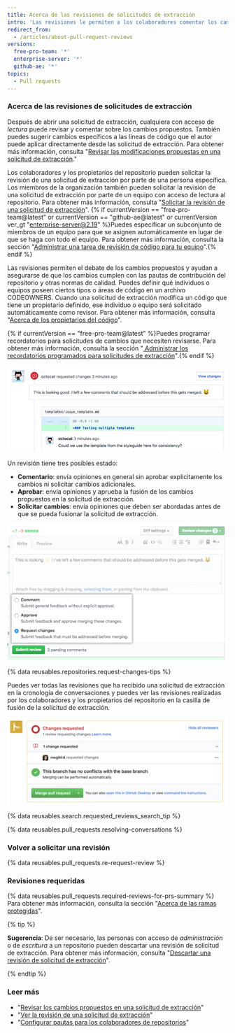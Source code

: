 ```yaml
---
title: Acerca de las revisiones de solicitudes de extracción
intro: 'Las revisiones le permiten a los colaboradores comentar los cambios propuestos en las solicitudes de extracción, aprobar los cambios o solicitar más cambios antes de que se fusione la solicitud de extracción. Los administradores de repositorio pueden solicitar que todas las solicitudes de extracción sean aprobadas antes de ser fusionadas.'
redirect_from:
  - /articles/about-pull-request-reviews
versions:
  free-pro-team: '*'
  enterprise-server: '*'
  github-ae: '*'
topics:
  - Pull requests
---
```


### Acerca de las revisiones de solicitudes de extracción

Después de abrir una solicitud de extracción, cualquiera con acceso de *lectura* puede revisar y comentar sobre los cambios propuestos. También puedes sugerir cambios específicos a las líneas de código que el autor puede aplicar directamente desde las solicitud de extracción. Para obtener más información, consulta "[Revisar las modificaciones propuestas en una solicitud de extracción](/articles/reviewing-proposed-changes-in-a-pull-request)."

Los colaboradores y los propietarios del repositorio pueden solicitar la revisión de una solicitud de extracción por parte de una persona específica. Los miembros de la organización también pueden solicitar la revisión de una solicitud de extracción por parte de un equipo con acceso de lectura al repositorio. Para obtener más información, consulta "[Solicitar la revisión de una solicitud de extracción](/articles/requesting-a-pull-request-review/)". {% if currentVersion == "free-pro-team@latest" or currentVersion == "github-ae@latest" or currentVersion ver_gt "enterprise-server@2.19" %}Puedes especificar un subconjunto de miembros de un equipo para que se asignen automáticamente en lugar de que se haga con todo el equipo. Para obtener más información, consulta la sección "[Administrar una tarea de revisión de código para tu equipo](/organizations/organizing-members-into-teams/managing-code-review-assignment-for-your-team)".{% endif %}

Las revisiones permiten el debate de los cambios propuestos y ayudan a asegurarse de que los cambios cumplen con las pautas de contribución del repositorio y otras normas de calidad. Puedes definir qué individuos o equipos poseen ciertos tipos o áreas de código en un archivo CODEOWNERS. Cuando una solicitud de extracción modifica un código que tiene un propietario definido, ese individuo o equipo será solicitado automáticamente como revisor. Para obtener más información, consulta "[Acerca de los propietarios del código](/articles/about-code-owners/)".

{% if currentVersion == "free-pro-team@latest" %}Puedes programar recordatorios para solicitudes de cambios que necesiten revisarse. Para obtener más información, consulta la sección "[ Administrar los recordatorios programados para solicitudes de extracción](/github/setting-up-and-managing-organizations-and-teams/managing-scheduled-reminders-for-pull-requests)".{% endif %}

![Encabezado de revisión solicitando cambios con comentarios en la línea](/assets/images/help/pull_requests/review-header-with-line-comment.png)

Un revisión tiene tres posibles estado:
- **Comentario**: envía opiniones en general sin aprobar explicitamente los cambios ni solicitar cambios adicionales.
- **Aprobar**: envía opiniones y aprueba la fusión de los cambios propuestos en la solicitud de extracción.
- **Solicitar cambios**: envía opiniones que deben ser abordadas antes de que se pueda fusionar la solicitud de extracción.

![Imagen de los estados de revisión](/assets/images/help/pull_requests/pull-request-review-statuses.png)

{% data reusables.repositories.request-changes-tips %}

Puedes ver todas las revisiones que ha recibido una solicitud de extracción en la cronología de conversaciones y puedes ver las revisiones realizadas por los colaboradores y los propietarios del repositorio en la casilla de fusión de la solicitud de extracción.

![Imagen de las revisiones en una casilla de fusión](/assets/images/help/pull_requests/merge_box/pr-reviews-in-merge-box.png)

{% data reusables.search.requested_reviews_search_tip %}

{% data reusables.pull_requests.resolving-conversations %}

### Volver a solicitar una revisión

{% data reusables.pull_requests.re-request-review %}

### Revisiones requeridas

{% data reusables.pull_requests.required-reviews-for-prs-summary %} Para obtener más información, consulta la sección "[Acerca de las ramas protegidas](/github/administering-a-repository/about-protected-branches#require-pull-request-reviews-before-merging)".

{% tip %}

**Sugerencia**: De ser necesario, las personas con acceso de *administración* o de *escritura* a un repositorio pueden descartar una revisión de solicitud de extracción. Para obtener más información, consulta "[Descartar una revisión de solicitud de extracción](/articles/dismissing-a-pull-request-review)".

{% endtip %}

### Leer más

- "[Revisar los cambios propuestos en una solicitud de extracción](/articles/reviewing-proposed-changes-in-a-pull-request)"
- "[Ver la revisión de una solicitud de extracción](/articles/viewing-a-pull-request-review)"
- "[Configurar pautas para los colaboradores de repositorios](/articles/setting-guidelines-for-repository-contributors)"
